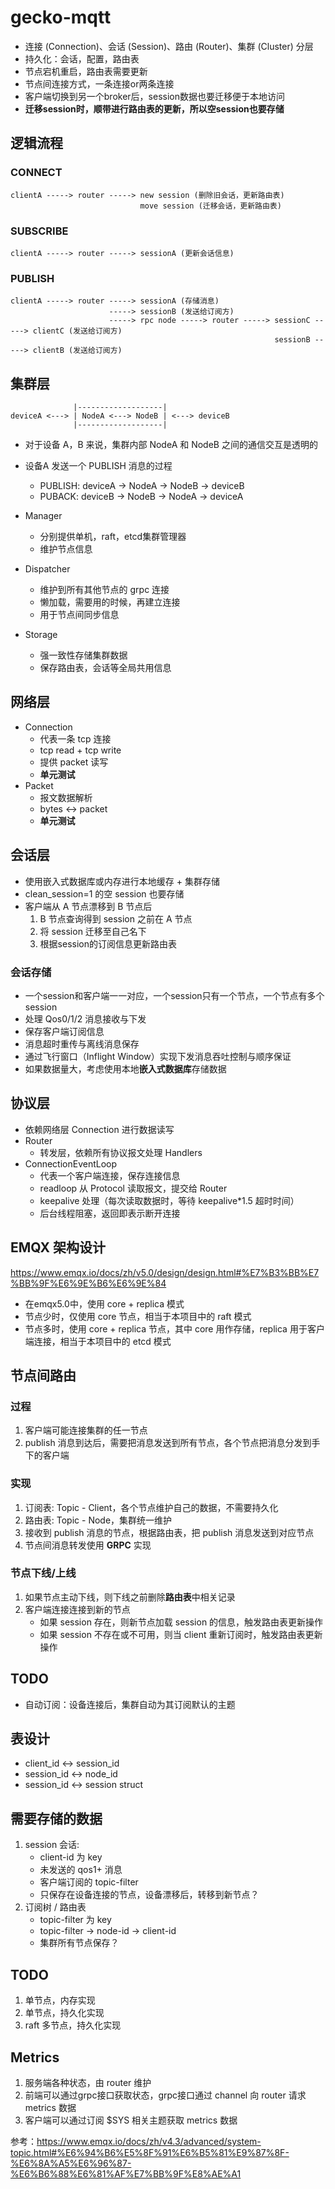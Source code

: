 # gecko-mqtt

* 连接 (Connection)、会话 (Session)、路由 (Router)、集群 (Cluster) 分层
* 持久化：会话，配置，路由表
* 节点宕机重启，路由表需要更新
* 节点间连接方式，一条连接or两条连接
* 客户端切换到另一个broker后，session数据也要迁移便于本地访问
* **迁移session时，顺带进行路由表的更新，所以空session也要存储**

## 逻辑流程

### CONNECT
```
clientA -----> router -----> new session (删除旧会话，更新路由表)
                             move session (迁移会话，更新路由表)
```

### SUBSCRIBE
```
clientA -----> router -----> sessionA (更新会话信息)
```

### PUBLISH
```
clientA -----> router -----> sessionA (存储消息)
                      -----> sessionB (发送给订阅方)
                      -----> rpc node -----> router -----> sessionC -----> clientC (发送给订阅方)
                                                           sessionB -----> clientB (发送给订阅方)
```

## 集群层

```
              |-------------------|
deviceA <---> | NodeA <---> NodeB | <---> deviceB
              |-------------------|
```

* 对于设备 A，B 来说，集群内部 NodeA 和 NodeB 之间的通信交互是透明的
* 设备A 发送一个 PUBLISH 消息的过程
    * PUBLISH: deviceA -> NodeA -> NodeB -> deviceB
    * PUBACK: deviceB -> NodeB -> NodeA -> deviceA

* Manager
    * 分别提供单机，raft，etcd集群管理器
    * 维护节点信息
* Dispatcher
    * 维护到所有其他节点的 grpc 连接
    * 懒加载，需要用的时候，再建立连接
    * 用于节点间同步信息
* Storage
    * 强一致性存储集群数据
    * 保存路由表，会话等全局共用信息

## 网络层
* Connection
    * 代表一条 tcp 连接
    * tcp read + tcp write
    * 提供 packet 读写
    * **单元测试**
* Packet
    * 报文数据解析
    * bytes <-> packet
    * **单元测试**

## 会话层
* 使用嵌入式数据库或内存进行本地缓存 + 集群存储
* clean_session=1 的空 session 也要存储
* 客户端从 A 节点漂移到 B 节点后
    1. B 节点查询得到 session 之前在 A 节点
    2. 将 session 迁移至自己名下
    3. 根据session的订阅信息更新路由表

### 会话存储
* 一个session和客户端一一对应，一个session只有一个节点，一个节点有多个session
* 处理 Qos0/1/2 消息接收与下发
* 保存客户端订阅信息
* 消息超时重传与离线消息保存
* 通过飞行窗口（Inflight Window）实现下发消息吞吐控制与顺序保证
* 如果数据量大，考虑使用本地**嵌入式数据库**存储数据

## 协议层
* 依赖网络层 Connection 进行数据读写
* Router
    * 转发层，依赖所有协议报文处理 Handlers
* ConnectionEventLoop
    * 代表一个客户端连接，保存连接信息
    * readloop 从 Protocol 读取报文，提交给 Router
    * keepalive 处理（每次读取数据时，等待 keepalive*1.5 超时时间）
    * 后台线程阻塞，返回即表示断开连接

## EMQX 架构设计
https://www.emqx.io/docs/zh/v5.0/design/design.html#%E7%B3%BB%E7%BB%9F%E6%9E%B6%E6%9E%84

* 在emqx5.0中，使用 core + replica 模式
* 节点少时，仅使用 core 节点，相当于本项目中的 raft 模式
* 节点多时，使用 core + replica 节点，其中 core 用作存储，replica 用于客户端连接，相当于本项目中的 etcd 模式

## 节点间路由

### 过程
1. 客户端可能连接集群的任一节点
2. publish 消息到达后，需要把消息发送到所有节点，各个节点把消息分发到手下的客户端

### 实现
1. 订阅表: Topic - Client，各个节点维护自己的数据，不需要持久化
1. 路由表: Topic - Node，集群统一维护
2. 接收到 publish 消息的节点，根据路由表，把 publish 消息发送到对应节点
3. 节点间消息转发使用 **GRPC** 实现

### 节点下线/上线
1. 如果节点主动下线，则下线之前删除**路由表**中相关记录
2. 客户端连接连接到新的节点
    * 如果 session 存在，则新节点加载 session 的信息，触发路由表更新操作
    * 如果 session 不存在或不可用，则当 client 重新订阅时，触发路由表更新操作

## TODO
* 自动订阅：设备连接后，集群自动为其订阅默认的主题

## 表设计

* client_id <-> session_id
* session_id <-> node_id
* session_id <-> session struct

## 需要存储的数据

1. session 会话: 
    * client-id 为 key
    * 未发送的 qos1+ 消息
    * 客户端订阅的 topic-filter
    * 只保存在设备连接的节点，设备漂移后，转移到新节点？
2. 订阅树 / 路由表
    * topic-filter 为 key
    * topic-filter -> node-id -> client-id
    * 集群所有节点保存？

## TODO

1. 单节点，内存实现
2. 单节点，持久化实现
3. raft 多节点，持久化实现

## Metrics

1. 服务端各种状态，由 router 维护
2. 前端可以通过grpc接口获取状态，grpc接口通过 channel 向 router 请求 metrics 数据
3. 客户端可以通过订阅 $SYS 相关主题获取 metrics 数据

参考：https://www.emqx.io/docs/zh/v4.3/advanced/system-topic.html#%E6%94%B6%E5%8F%91%E6%B5%81%E9%87%8F-%E6%8A%A5%E6%96%87-%E6%B6%88%E6%81%AF%E7%BB%9F%E8%AE%A1